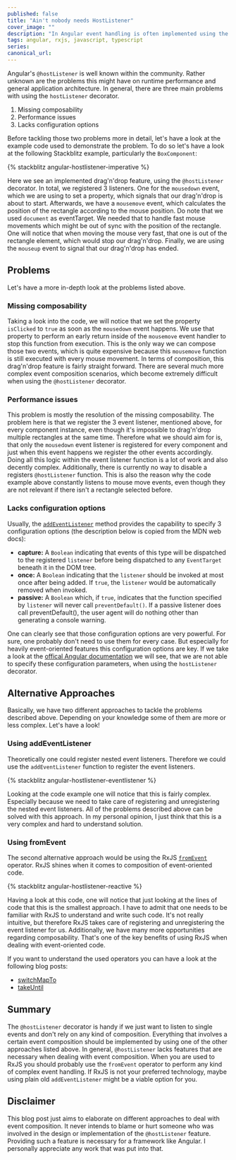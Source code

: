 ```yaml
---
published: false
title: "Ain't nobody needs HostListener"
cover_image: ""
description: "In Angular event handling is often implemented using the hostListener decorator, even though it might not be the best fit for the problem. Have you considered more composable approaches?"
tags: angular, rxjs, javascript, typescript
series:
canonical_url:
---
```


Angular's `@hostListener` is well known within the community. Rather unknown are the problems this might have on runtime performance and general application architecture. In general, there are three main problems with using the `hostListener` decorator.

1. Missing composability
2. Performance issues
3. Lacks configuration options

Before tackling those two problems more in detail, let's have a look at the example code used to demonstrate the problem.
To do so let's have a look at the following Stackblitz example, particularly the `BoxComponent`: 

{% stackblitz angular-hostlistener-imperative %}

Here we see an implemented drag'n'drop feature, using the `@hostListener` decorator. In total, we registered 3 listeners. One for the `mousedown` event, which we are using to set a property, which signals that our drag'n'drop is about to start. Afterwards, we have a `mousemove` event, which calculates the position of the rectangle according to the mouse position. Do note that we used `document` as eventTarget. We needed that to handle fast mouse movements which might be out of sync with the position of the rectangle. One will notice that when moving the mouse very fast, that one is out of the rectangle element, which would stop our drag'n'drop. Finally, we are using the `mouseup` event to signal that our drag'n'drop has ended. 

## Problems

Let's have a more in-depth look at the problems listed above.

### Missing composability

Taking a look into the code, we will notice that we set the property `isClicked` to `true` as soon as the `mousedown` event happens. We use that property to perform an early return inside of the `mousemove` event handler to stop this function from execution. This is the only way we can compose those two events, which is quite expensive because this `mousemove` function is still executed with every mouse movement. In terms of composition, this drag'n'drop feature is fairly straight forward. There are several much more complex event composition scenarios, which become extremely difficult when using the `@hostListener` decorator.  

### Performance issues

This problem is mostly the resolution of the missing composability. The problem here is that we register the 3 event listener, mentioned above, for every component instance, even though it's impossible to drag'n'drop multiple rectangles at the same time. Therefore what we should aim for is, that only the `mousedown` event listener is registered for every component and just when this event happens we register the other events accordingly. Doing all this logic within the event listener function is a lot of work and also decently complex. Additionally, there is currently no way to disable a registers `@hostListener` function. This is also the reason why the code example above constantly listens to mouse move events, even though they are not relevant if there isn't a rectangle selected before. 

### Lacks configuration options

Usually, the [`addEventListener`](https://developer.mozilla.org/en-US/docs/Web/API/EventTarget/addEventListener) method provides the capability to specify 3 configuration options (the description below is copied from the MDN web docs):
 - **capture:** A `Boolean` indicating that events of this type will be dispatched to the registered `listener` before being dispatched to any `EventTarget` beneath it in the DOM tree. 
 - **once:** A `Boolean` indicating that the `listener` should be invoked at most once after being added. If `true`, the `listener` would be automatically removed when invoked.
 - **passive:** A `Boolean` which, if `true`, indicates that the function specified by `listener` will never call `preventDefault()`. If a passive listener does call preventDefault(), the user agent will do nothing other than generating a console warning.

 One can clearly see that those configuration options are very powerful. For sure, one probably don't need to use them for every case. But especially for heavily event-oriented features this configuration options are key. If we take a look at the [offical Angular documentation](https://angular.io/api/core/HostListener) we will see, that we are not able to specify these configuration parameters, when using the `hostListener` decorator.  

## Alternative Approaches

Basically, we have two different approaches to tackle the problems described above. Depending on your knowledge some of them are more or less complex. Let's have a look!

### Using addEventListener

Theoretically one could register nested event listeners. Therefore we could use the `addEventListener` function to register the event listeners.

{% stackblitz angular-hostlistener-eventlistener %}

Looking at the code example one will notice that this is fairly complex. Especially because we need to take care of registering and unregistering the nested event listeners. All of the problems described above can be solved with this approach. In my personal opinion, I just think that this is a very complex and hard to understand solution. 


### Using fromEvent

The second alternative approach would be using the RxJS [`fromEvent`](https://rxjs.dev/api/index/function/fromEvent) operator. RxJS shines when it comes to composition of event-oriented code. 

{% stackblitz angular-hostlistener-reactive %}

Having a look at this code, one will notice that just looking at the lines of code that this is the smallest approach. I have to admit that one needs to be familiar with RxJS to understand and write such code. It's not really intuitive, but therefore RxJS takes care of registering and unregistering the event listener for us. Additionally, we have many more opportunities regarding composability. That's one of the key benefits of using RxJS when dealing with event-oriented code. 

If you want to understand the used operators you can have a look at the following blog posts:
  - [switchMapTo](https://dev.to/rxjs/about-switchmap-and-friends-2jmm)
  - [takeUntil](https://dev.to/rxjs/takewhile-takeuntil-takewhat-5006) 

## Summary

The `@hostListener` decorator is handy if we just want to listen to single events and don't rely on any kind of composition. Everything that involves a certain event composition should be implemented by using one of the other approaches listed above. In general, `@hostListener` lacks features that are necessary when dealing with event composition. When you are used to RxJS you should probably use the `fromEvent` operator to perform any kind of complex event handling. If RxJS is not your preferred technology, maybe using plain old `addEventListener` might be a viable option for you.

## Disclaimer

This blog post just aims to elaborate on different approaches to deal with event composition. It never intends to blame or hurt someone who was involved in the design or implementation of the `@hostListener` feature. Providing such a feature is necessary for a framework like Angular. I personally appreciate any work that was put into that. 
